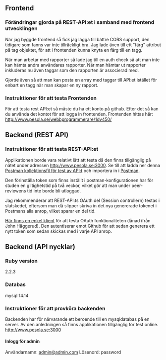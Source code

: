 ## Frontend

### Förändringar gjorda på REST-API:et i samband med frontend utvecklingen
När jag byggde frontend så fick jag lägga till bättre CORS support, den tidigare som fanns var inte tillräckligt bra. Jag lade även till ett "färg" attribut på tag objektet, för att i frontenden kunna knyta en färg till en tagg.

När man arbetar med rapporter så lade jag till en auth check så att man inte kan hämta andra användares rapporter. När man hämtar ut rapporter inkluderas nu även taggar som den rapporten är associerad med.

Gjorde även så att man kan posta en array med taggar till API:et istället för enbart en tagg när man skapar en ny rapport.

### Instruktioner för att testa Frontenden

För att testa rest API:et så måste du ha ett konto på github. Efter det så kan du använda det kontot för att logga in frontenden.
Frontenden hittas här: http://www.pesola.se/webbprogrammerare/1dv450/

## Backend (REST API)

### Instruktioner för att testa REST-API:et

Applikationen borde vara relativt lätt att testa då den finns tillgänglig på nätet under adressen http://www.pesola.se:3000.
Se till att ladda ner denna [Postman kollektionsfil för test av API:t](Climbing_report_REST_API_(ruby).json.postman_collection) och importera in i [Postman](https://chrome.google.com/webstore/detail/postman/fhbjgbiflinjbdggehcddcbncdddomop).

Den förinställa token som finns inställt i postman-konfigurationen har för studen en giltighetstid på två veckor, vilket gör att man under peer-reviewens tid inte borde bli utloggad.

Jag rekommenderar att REST-API:ts OAuth del (Session controllern) testas i slutskedet, eftersom man då slipper skriva in det nya genererade tokenet i Postmans alla anrop, vilket sparar en del tid.

[Här finns en enkel klient](http://www.pesola.se/temp/1dv450-client/) för att testa OAuth funktionaliteten (lånad ifrån John Häggerud). Den autentiserar emot Github för att sedan generera ett nytt token som sedan skickas med i varje API anrop.


## Backend (API nycklar)

### Ruby version

2.2.3

### Databas

mysql 14.14

### Instruktioner för att provköra backenden

Backenden har för närvarande ett beroende till en mysqldatabas på en server. Av den anledningen så finns applikationen tillgänglig för test online. http://www.pesola.se:3000
   
#### Inlogg för admin 
Användarnamn: admin@admin.com
Lösenord: password
